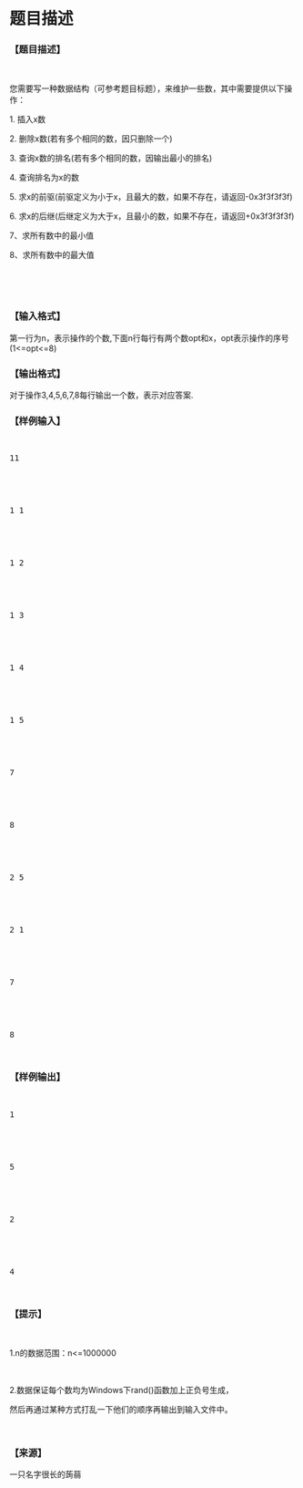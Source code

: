 # 题目描述


<h3>
【题目描述】
</h3>
<p>
<br/>
</p>
<p>
您需要写一种数据结构（可参考题目标题），来维护一些数，其中需要提供以下操作：
</p>
<p>
1. 插入x数
</p>
<p>
2. 删除x数(若有多个相同的数，因只删除一个)
</p>
<p>
3. 查询x数的排名(若有多个相同的数，因输出最小的排名)
</p>
<p>
4. 查询排名为x的数
</p>
<p>
5. 求x的前驱(前驱定义为小于x，且最大的数，如果不存在，请返回-0x3f3f3f3f)
</p>
<p>
6. 求x的后继(后继定义为大于x，且最小的数，如果不存在，请返回+0x3f3f3f3f)
</p>
<p>
7、求所有数中的最小值
</p>
<p>
8、求所有数中的最大值
</p>
<p>
<br/>
</p>
<p>
<br/>
</p>
<h3>
【输入格式】
</h3>
<p>
第一行为n，表示操作的个数,下面n行每行有两个数opt和x，opt表示操作的序号(1&lt;=opt&lt;=8)
</p>
<h3>
【输出格式】
</h3>
<p>
对于操作3,4,5,6,7,8每行输出一个数，表示对应答案.
</p>
<h3>
【样例输入】
</h3>
<pre><p>
11
</p>

<p>
1 1
</p>

<p>
1 2
</p>

<p>
1 3
</p>

<p>
1 4
</p>

<p>
1 5
</p>

<p>
7
</p>

<p>
8
</p>

<p>
2 5
</p>

<p>
2 1
</p>

<p>
7
</p>

<p>
8
</p>
</pre>
<h3>
【样例输出】
</h3>
<pre><p>
1
</p>

<p>
5
</p>

<p>
2
</p>

<p>
4
</p>
</pre>
<h3>
【提示】
</h3>
<p>
<br/>
</p>
<p>
1.n的数据范围：n&lt;=1000000
</p>
<p>
<br/>
</p>
<p>
2.数据保证每个数均为Windows下rand()函数加上正负号生成，
</p>
<p>
然后再通过某种方式打乱一下他们的顺序再输出到输入文件中。
</p>
<p>
<br/>
</p>
<h3>
【来源】
</h3>
<p>
一只名字很长的蒟蒻
</p>
<p>
<img src="/upload/image/20170116/20170116113156_98020.jpg" alt=""/> 
</p>
